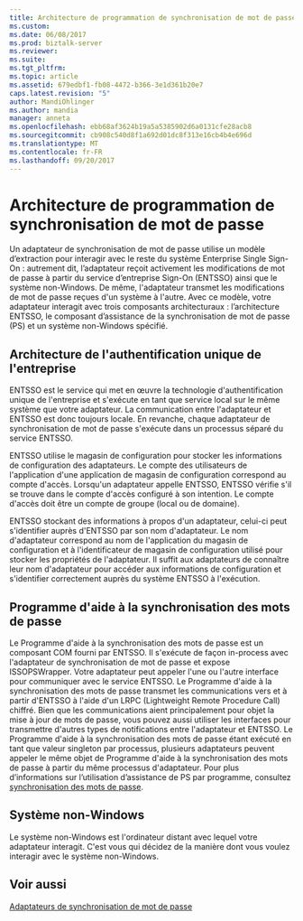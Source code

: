 ```yaml
---
title: Architecture de programmation de synchronisation de mot de passe | Documents Microsoft
ms.custom: 
ms.date: 06/08/2017
ms.prod: biztalk-server
ms.reviewer: 
ms.suite: 
ms.tgt_pltfrm: 
ms.topic: article
ms.assetid: 679edbf1-fb08-4472-b366-3e1d361b20e7
caps.latest.revision: "5"
author: MandiOhlinger
ms.author: mandia
manager: anneta
ms.openlocfilehash: ebb68af3624b19a5a5385902d6a0131cfe28acb8
ms.sourcegitcommit: cb908c540d8f1a692d01dc8f313e16cb4b4e696d
ms.translationtype: MT
ms.contentlocale: fr-FR
ms.lasthandoff: 09/20/2017
---
```

# <a name="password-sync-programming-architecture"></a>Architecture de programmation de synchronisation de mot de passe
Un adaptateur de synchronisation de mot de passe utilise un modèle d’extraction pour interagir avec le reste du système Enterprise Single Sign-On : autrement dit, l’adaptateur reçoit activement les modifications de mot de passe à partir du service d’entreprise Sign-On (ENTSSO) ainsi que le système non-Windows. De même, l'adaptateur transmet les modifications de mot de passe reçues d'un système à l'autre. Avec ce modèle, votre adaptateur interagit avec trois composants architecturaux : l’architecture ENTSSO, le composant d’assistance de la synchronisation de mot de passe (PS) et un système non-Windows spécifié.  
  
## <a name="enterprise-single-sign-on-architecture"></a>Architecture de l'authentification unique de l'entreprise  
 ENTSSO est le service qui met en œuvre la technologie d'authentification unique de l'entreprise et s'exécute en tant que service local sur le même système que votre adaptateur. La communication entre l'adaptateur et ENTSSO est donc toujours locale. En revanche, chaque adaptateur de synchronisation de mot de passe s'exécute dans un processus séparé du service ENTSSO.  
  
 ENTSSO utilise le magasin de configuration pour stocker les informations de configuration des adaptateurs. Le compte des utilisateurs de l'application d'une application de magasin de configuration correspond au compte d'accès. Lorsqu'un adaptateur appelle ENTSSO, ENTSSO vérifie s'il se trouve dans le compte d'accès configuré à son intention. Le compte d'accès doit être un compte de groupe (local ou de domaine).  
  
 ENTSSO stockant des informations à propos d'un adaptateur, celui-ci peut s'identifier auprès d'ENTSSO par son nom d'adaptateur. Le nom d'adaptateur correspond au nom de l'application du magasin de configuration et à l'identificateur de magasin de configuration utilisé pour stocker les propriétés de l'adaptateur. Il suffit aux adaptateurs de connaître leur nom d'adaptateur pour accéder aux informations de configuration et s'identifier correctement auprès du système ENTSSO à l'exécution.  
  
## <a name="password-sync-helper"></a>Programme d'aide à la synchronisation des mots de passe  
 Le Programme d'aide à la synchronisation des mots de passe est un composant COM fourni par ENTSSO. Il s'exécute de façon in-process avec l'adaptateur de synchronisation de mot de passe et expose ISSOPSWrapper. Votre adaptateur peut appeler l'une ou l'autre interface pour communiquer avec le service ENTSSO. Le Programme d'aide à la synchronisation des mots de passe transmet les communications vers et à partir d'ENTSSO à l'aide d'un LRPC (Lightweight Remote Procedure Call) chiffré. Bien que les communications aient principalement pour objet la mise à jour de mots de passe, vous pouvez aussi utiliser les interfaces pour transmettre d'autres types de notifications entre l'adaptateur et ENTSSO. Le Programme d'aide à la synchronisation des mots de passe étant exécuté en tant que valeur singleton par processus, plusieurs adaptateurs peuvent appeler le même objet de Programme d'aide à la synchronisation des mots de passe à partir du même processus d'adaptateur. Pour plus d’informations sur l’utilisation d’assistance de PS par programme, consultez [synchronisation des mots de passe](../core/synchronizing-passwords.md).  
  
## <a name="non-windows-system"></a>Système non-Windows  
 Le système non-Windows est l'ordinateur distant avec lequel votre adaptateur interagit. C'est vous qui décidez de la manière dont vous voulez interagir avec le système non-Windows.  
  
## <a name="see-also"></a>Voir aussi  
 [Adaptateurs de synchronisation de mot de passe](../core/password-sync-adapters.md)